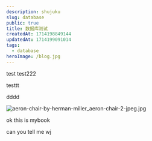```yaml
---
description: shujuku
slug: database
public: true
title: 数据库测试
createdAt: 1714198849144
updatedAt: 1714199091014
tags:
  - database
heroImage: /blog.jpg
---
```

test
test222

testtt

dddd

![aeron-chair-by-herman-miller_aeron-chair-2-jpeg.jpg](/posts/database_aeron-chair-by-herman-miller-aeron-chair-2-jpeg-jpg.jpg)


ok this is mybook

can you tell me wj

